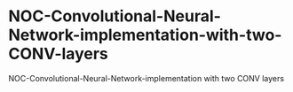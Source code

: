 # NOC-Convolutional-Neural-Network-implementation-with-two-CONV-layers
NOC-Convolutional-Neural-Network-implementation with two CONV layers
